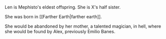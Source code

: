 Len is Mephisto's eldest offspring. She is X's half sister.

She was born in [[Farther Earth|farther earth]].

She would be abandoned by her mother, a talented magician, in hell, where she would be found by Alex, previously Emilio Banes.